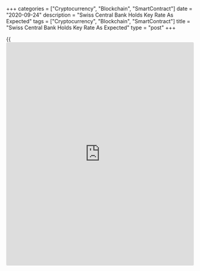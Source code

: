 +++
categories = ["Cryptocurrency", "Blockchain", "SmartContract"]
date = "2020-09-24"
description = "Swiss Central Bank Holds Key Rate As Expected"
tags = ["Cryptocurrency", "Blockchain", "SmartContract"]
title = "Swiss Central Bank Holds Key Rate As Expected"
type = "post"
+++

{{<iframe id="large-banner" src="https://www.bounty.group/#slide=19.0" width="100%" height="600" scrolling="no" style="border: 0px solid rgb(216, 221, 230); border-radius: 3px;">}}

Switzerland's central bank maintained its expansionary monetary [policy](https://www.fintechee.com/policy/)
stance on Thursday to cushion the impact of the [coronavirus][1]
pandemic on economic activity and inflation.

The Swiss National Bank retained the [policy](https://www.fintechee.com/policy/) rate and interest on sight
deposits at the SNB at -0.75 percent, as widely expected.

As the Swiss franc is still highly valued, the SNB said it is willing to
intervene more strongly in the foreign exchange market, while taking the
overall exchange rate situation into consideration.

The central bank observed that the outlook to inflation is subject to
unusually high uncertainty.

Consumer prices are forecast to fall 0.6 percent this year. Inflation is
expected to turn positive next year, to 0.1 percent and increase
slightly further to 0.2 percent in 2022.

The [economy][2] experienced a sharp recession due to the coronavirus
pandemic. GDP is set to shrink by around 5 percent this year.

The economic activity picked up since May following the relaxation of
[health][3] [policy](https://www.fintechee.com/policy/) measures. This should be reflected in a strong rise
in the third quarter GDP. The positive development is likely to continue
in 2021, the bank said.

For comments and feedback [contact](https://www.playgroundfx.com/contact/): editorial@rtt[news](https://www.letsplayfx.com/blog/forex-news-website/).com

[Economic News][2]

 **What parts of the world are seeing the best (and worst) economic
performances lately? Click[here][4] to check out our [Econ Scorecard][4]
and find out! See up-to-the-moment [ranking](https://www.playgroundfx.com/blog/crypto-exchange-ranking/)s for the best and worst
performers in [GDP][5], [unemployment rate][6], [inflation][4] and much
more.**

   1. www.rtt[news](https://www.letsplayfx.com/blog/forex-news-website/).com/list/coronavirus.aspx
   2. www.rtt[news](https://www.letsplayfx.com/blog/forex-news-website/).com/Content/EconomicNews.aspx
   3. www.rtt[news](https://www.letsplayfx.com/blog/forex-news-website/).com/Content/Health.aspx
   4. www.rtt[news](https://www.letsplayfx.com/blog/forex-news-website/).com/economic-scorecard/world-rank/CPI/highest-performance.aspx
   5. www.rtt[news](https://www.letsplayfx.com/blog/forex-news-website/).com/economic-scorecard/world-rank/GDP/highest-performance.aspx
   6. www.rtt[news](https://www.letsplayfx.com/blog/forex-news-website/).com/economic-scorecard/world-rank/unemployment-rate/lowest-performance.aspx